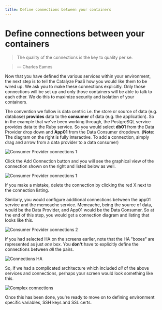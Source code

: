 ```yaml
---
title: Define connections between your containers
---
```


# Define connections between your containers

> The quality of the connections is the key to quality per se.

> — Charles Eames

Now that you have defined the various services within your environment, the next step is to tell the Catalyze PaaS how you would like them to be wired up. We ask you to make these connections explicitly. Only those connections will be set up and only those containers will be able to talk to each other. We do this to maximize security and isolation of your containers. 

The convention we follow is data centric i.e. the store or source of data (e.g. database) **provides** data to the **consumer** of data (e.g. the application). So in the example that we've been working through, the PostgreSQL service provides data to the Ruby service. So you would select **db01** from the Data Provider drop down and **App01** from the Data Consumer dropdown. (**Note:** The diagram on the right is fully interactive. To add a connection, simply drag and arrow from a data provider to a data consumer)

![Consumer Provider connections 1](http://cdn2.dropmark.com/45280/16a606818be74b31d8854a79e232f4927ef3dbe1/db_connection-dropdown.png)

Click the Add Connection button and you will see the graphical view of the connection shown on the right and listed below as well.

![Consumer Provider connections 1](http://cdn2.dropmark.com/45280/b74f08cecf384d7862ba60f5326d7a4fa5cfff65/db_first-connection.png)

If you make a mistake, delete the connection by clicking the red X next to the connection listing.

Similarly, you would configure additional connections between the app01 service and the memcache service. Memcache, being the source of data, would be the Data Provider, and App01 would be the Data Consumer. So at the end of this step, you would get a connection diagram and listing that looks like this.


![Consumer Provider connections 2](http://cdn2.dropmark.com/45280/0d03b4064d809cf32a9dd703c99e23eb12acba0c/db_second-connection.png)

If you had selected HA on the screens earlier, note that the HA "boxes" are represented as just *one* box. You **don't** have to explicitly define the connections between *all* the pairs.

![Connections HA](http://cdn2.dropmark.com/45280/b559ab282f8d84ddbd266010db041554652274a3/db_thrid-connection.png)

So, if we had a complicated architecture which included *all* of the above services and connections, perhaps your screen would look something like this.

![Complex connections](http://cdn2.dropmark.com/45280/4a728c2da96a9b58549fc573584aed123e6f2f6c/db_fourth-connection.png)

Once this has been done, you're ready to move on to defining environment specific variables, SSH keys and SSL certs.

